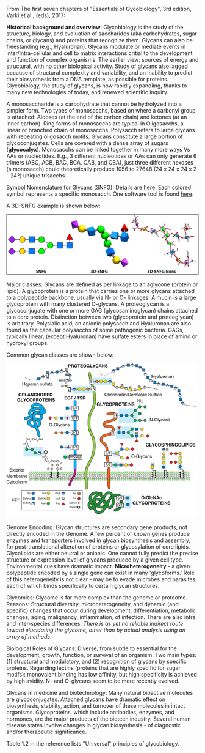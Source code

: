 From The first seven chapters of "Essentials of Gycobiology", 3rd edition, Varki et al., (eds), 2017:

**Historical background and overview**: Glycobiology is the study of the structure, biology, and evoluation of saccharides (aka carbohydrates, sugar chains, or glycans) and proteins that recognize them. Glycans can also be freestanding (e.g., Hyaluronan). Glycans modulate or mediate events in inter/intra-cellular and cell to matrix interactions critial to the development and function of complex organisms. The earlier view: sources of energy and structural, with no other biological activity. Study of glycans also lagged because of structural complexity and variability, and an inability to predict their biosynthesis from a DNA template, as possible for proteins. Glycobiology, the study of glycans, is now rapidly expandiing, thanks to many new technologies of today, and renewed scientific inquiry. 

A monosaccharide is a carbohydrate that cannot be hydrolyzed into a simpler form. Two types of monosacchs, based on where a carbonyl group is attached: Aldoses (at the end of the carbon chain) and ketones (at an inner carbon). Ring forms of monosacchs are typical in Oligosacchs, a linear or branched chain of monosacchs. Polysacch refers to large glycans with repeating oligosacch motifs. Glycans constitute a large portion of glycoconjugates. Cells are covered with a dense array of sugars (<b>glycocalyx</b>). Monosacchs can be linked together in many more ways Vs AAs or nucleotides. E.g., 3 different nucleotides or AAs can only generate 6 trimers (ABC, ACB, BAC, BCA, CAB, and CBA), just three different hexoses (a monosacch) could theoretically produce 1056 to 27648 (24 x 24 x 24 x 2 - 24?) unique trisacchs. 

Symbol Nomenclature for Glycans (SNFG): Details are [here](https://www.ncbi.nlm.nih.gov/glycans/snfg.html). Each colored symbol represents a specific monosacch. One software tool is found [here](http://glycam.org/docs/othertoolsservice/2016/06/03/3d-symbol-nomenclature-for-glycans-3d-snfg/). 

A 3D-SNFG example is shown below: 

![alt text](https://github.com/shankar4/Glycobiology/blob/master/Glycobiology/SNFG%20Example.jpg)

Major classes: Glycans are defined as per linkage to an aglycone (protein or lipid). A glycoprotein is a protein that carries one or more glycans attached to a polypeptide backbone, usually via N- or O- linkages. A mucin is a large glycoprotein with many clustered O-glycans. A proteoglycan is a glycoconjugate with one or more GAG (glycosaminoglycan) chains attached to a core protein. Distinction between two (glycoprotein and proteoglycan) is arbitrary. Polysialic acid, an anionic polysacch and Hyaluronan are also found as the capsular polysacchs of some pathogenic bacteria. GAGs, typically linear,  (except Hyaluronan) have sulfate esters in place of amino or hydroxyl groups. 

Common glycan classes are shown below:
<p align="center">
  <img src="https://github.com/shankar4/Glycobiology/blob/master/Glycobiology/Animal%20Glycans.png" width="650"/>
</p>

Genome Encoding: Glycan structures are secondary gene products, not directly encoded in the Genome. A few percent of known genes produce enzymes and transporters involved in glycan biosynthesis and assembly, for post-translational alteration of proteins or glycosylation of core lipids. Glycolipids are either neutral or anionic. One cannot fully predict the precise structure or expression level of glycans produced by a given cell type. Environmental cues have dramatic impact. **Microheterogeneity** - a given polypeptide encoded by a single gene can exist in many 'glycoforms.' Role of this heterogeneity is not clear - may be to evade microbes and parasites, each of which binds specifically to certain glycan structures. 

Glycomics: Glycome is far more complex than the genome or proteome. Reasons: Structural diversity, microheterogeneity, and dynamic (and specific) changes that occur during development, differentiation, metabolic changes, aging, malignancy, inflammation, of infection. There are also intra and inter-species differences. *There is as yet no reliable indirect route toward elucidating the glycome, other than by actual analysis using an array of methods*.

Biological Roles of Glycans: Diverse, from subtle to essential for the development, growth, function, or survival of an organism. Two main types: (1) structural and modulatory, and (2) recognition of glycans by specific proteins. Regarding lectins (proteins that are highly specific for sugar motifs): monovalent binding has low affinity, but high specificity is achieved by high avidity. N- and O-glycans seem to be more recently evolved. 

Glycans in medicine and biotechnology: Many natural bioactive molecules are glycoconjugates. Attached glycans have dramatic effect on biosynthesis, stability, action, and turnover of these molecules in intact organisms. Glycoproteins, which include antibodies, enzymes, and hormones, are the major products of the biotech industry. Several human disease states involve changes in glycan biosynthesis - of diagnostic and/or therapeutic significance. 

Table 1.2 in the reference lists "Universal" principles of glycobiology. 
